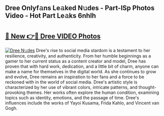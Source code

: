 ## Dree Onlyf𝚊ns Le𝚊ked N𝚞des - Part-lSp Photos Video - Hot Part Le𝚊ks 6nhlh

# <h2><a href="http://ab43002.deff.icu/?id=Dree">🔗 New 👉🔴 Dree VIDEO Photos</a></h2>

[![Dree N𝚞des](https://i.imgur.com/rIISA9y.gif)](http://ab43002.deff.icu/?id=Dree)
Dree's rise to social media stardom is a testament to her resilience, creativity, and authenticity. From her humble beginnings as a gamer to her current status as a content creator and model, Dree has proven that with hard work, dedication, and a little bit of charm, anyone can make a name for themselves in the digital world. As she continues to grow and evolve, Dree remains an inspiration to her fans and a force to be reckoned with in the world of social media. Dree's artistic style is characterized by her use of vibrant colors, intricate patterns, and thought-provoking themes. Her works often explore the human condition, examining topics such as identity, emotions, and the passage of time. Dree's influences include the works of Yayoi Kusama, Frida Kahlo, and Vincent van Gogh.
